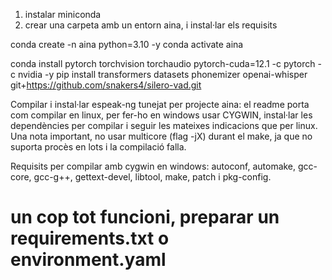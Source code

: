
1. instalar miniconda
2. crear una carpeta amb un entorn aina, i instal·lar els requisits

conda create -n aina python=3.10 -y
conda activate aina

conda install pytorch torchvision torchaudio pytorch-cuda=12.1 -c pytorch -c nvidia -y
pip install transformers datasets phonemizer openai-whisper git+https://github.com/snakers4/silero-vad.git

Compilar i instal·lar espeak-ng tunejat per projecte aina: 
el readme porta com compilar en linux, per fer-ho en windows usar CYGWIN, instal·lar les dependències per compilar i seguir les mateixes indicacions que per linux.
Una nota important, no usar multicore (flag -jX) durant el make, ja que no suporta procès en lots i la compilació falla.

Requisits per compilar amb cygwin en windows: 
autoconf, automake, gcc-core, gcc-g++, gettext-devel, libtool, make, patch i pkg-config.


# un cop tot funcioni, preparar un requirements.txt o environment.yaml

